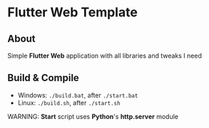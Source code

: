 # Flutter Web Template

## About

Simple **Flutter Web** application with all libraries and tweaks I need

## Build & Compile

- Windows: ```./build.bat```, after ```./start.bat```
- Linux: ```./build.sh```, after ```./start.sh```

WARNING: **Start** script uses **Python**'s **http.server** module

